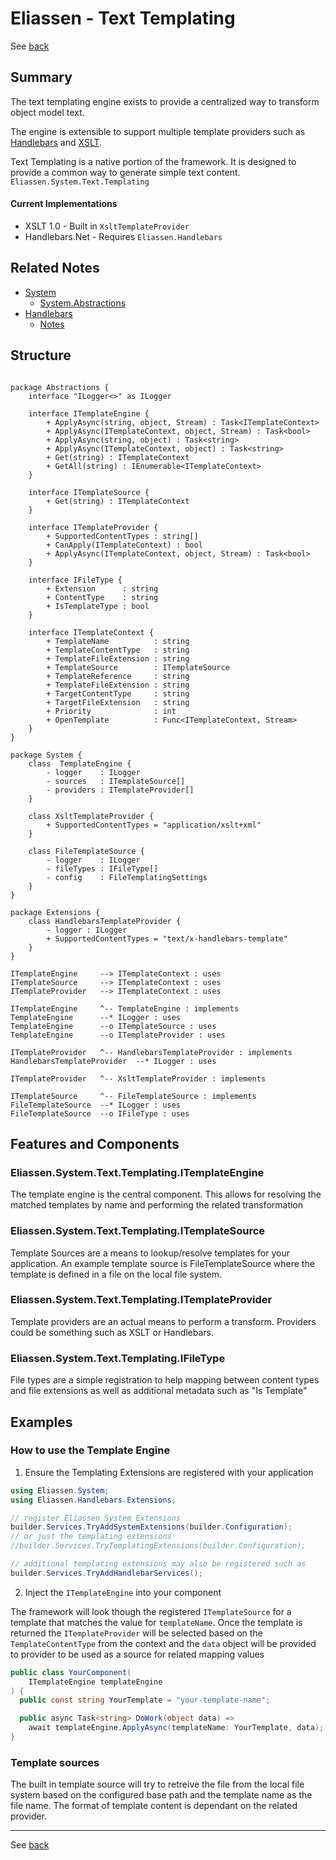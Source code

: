 # Eliassen - Text Templating

See [back](MajorFunctionality.md)

## Summary

The text templating engine exists to provide a centralized way to transform object model text.

The engine is extensible to support multiple template providers such as 
[Handlebars](https://handlebarsjs.com/guide/) and [XSLT](https://www.w3schools.com/xml/xsl_intro.asp).


Text Templating is a native portion of the framework.  It is designed to provide a common way to 
generate simple text content. `Eliassen.System.Text.Templating`

#### Current Implementations

* XSLT 1.0 - Built in `XsltTemplateProvider`
* Handlebars.Net - Requires `Eliassen.Handlebars`

## Related Notes

* [System](../Libraries/Eliassen.System.md)
  * [System.Abstractions](../Libraries/Eliassen.System.Abstractions.md)
* [Handlebars](../Libraries/Eliassen.Handlebars.md)
  * [Notes](../code/Eliassen.Handlebars/Readme.Handlebars.md)

## Structure

```plantuml

package Abstractions {
    interface "ILogger<>" as ILogger

    interface ITemplateEngine {
        + ApplyAsync(string, object, Stream) : Task<ITemplateContext>
        + ApplyAsync(ITemplateContext, object, Stream) : Task<bool>
        + ApplyAsync(string, object) : Task<string>
        + ApplyAsync(ITemplateContext, object) : Task<string>
        + Get(string) : ITemplateContext
        + GetAll(string) : IEnumerable<ITemplateContext>
    }

    interface ITemplateSource {
        + Get(string) : ITemplateContext
    }

    interface ITemplateProvider {
        + SupportedContentTypes : string[]
        + CanApply(ITemplateContext) : bool
        + ApplyAsync(ITemplateContext, object, Stream) : Task<bool>
    }

    interface IFileType {
        + Extension      : string
        + ContentType    : string
        + IsTemplateType : bool
    }

    interface ITemplateContext {
        + TemplateName          : string
        + TemplateContentType   : string
        + TemplateFileExtension : string
        + TemplateSource        : ITemplateSource
        + TemplateReference     : string
        + TemplateFileExtension : string        
        + TargetContentType     : string
        + TargetFileExtension   : string        
        + Priority              : int
        + OpenTemplate          : Func<ITemplateContext, Stream>
    }
}

package System {
    class  TemplateEngine {
        - logger    : ILogger
        - sources   : ITemplateSource[]
        - providers : ITemplateProvider[]
    }

    class XsltTemplateProvider {
        + SupportedContentTypes = "application/xslt+xml"
    }

    class FileTemplateSource {
        - logger    : ILogger
        - fileTypes : IFileType[]
        - config    : FileTemplatingSettings 
    }
}

package Extensions {
    class HandlebarsTemplateProvider {
        - logger : ILogger
        + SupportedContentTypes = "text/x-handlebars-template"
    }
}

ITemplateEngine     --> ITemplateContext : uses
ITemplateSource     --> ITemplateContext : uses
ITemplateProvider   --> ITemplateContext : uses

ITemplateEngine     ^-- TemplateEngine : implements
TemplateEngine      --* ILogger : uses
TemplateEngine      --o ITemplateSource : uses
TemplateEngine      --o ITemplateProvider : uses

ITemplateProvider   ^-- HandlebarsTemplateProvider : implements
HandlebarsTemplateProvider  --* ILogger : uses

ITemplateProvider   ^-- XsltTemplateProvider : implements

ITemplateSource     ^-- FileTemplateSource : implements
FileTemplateSource  --* ILogger : uses
FileTemplateSource  --o IFileType : uses

```

## Features and Components 

### Eliassen.System.Text.Templating.ITemplateEngine

The template engine is the central component. This allows for resolving the matched templates 
by name and performing the related transformation

### Eliassen.System.Text.Templating.ITemplateSource

Template Sources are a means to lookup/resolve templates for your application. An example template 
source is  FileTemplateSource where the template is defined in a file on the local file system. 

### Eliassen.System.Text.Templating.ITemplateProvider

Template providers are an actual means to perform a transform. Providers could be something such
as XSLT or Handlebars.

### Eliassen.System.Text.Templating.IFileType

File types are a simple registration to help mapping between content types and file extensions as 
well as additional metadata such as "Is Template"

## Examples

### How to use the Template Engine

1. Ensure the Templating Extensions are registered with your application

```csharp
using Eliassen.System;
using Eliassen.Handlebars.Extensions;

// register Eliassen System Extensions
builder.Services.TryAddSystemExtensions(builder.Configuration);
// or just the templating extensions
//builder.Services.TryTemplatingExtensions(builder.Configuration);

// additional templating extensions may also be registered such as 
builder.Services.TryAddHandlebarServices();
``` 

2. Inject the `ITemplateEngine` into your component

The framework will look though the registered `ITemplateSource` for a template that matches the value 
for `templateName`.  Once the template is returned the `ITemplateProvider` will be selected based on 
the `TemplateContentType` from the context and the `data` object will be provided to provider to be 
used as a source for related mapping values

```csharp
public class YourComponent(
    ITemplateEngine templateEngine
) {
  public const string YourTemplate = "your-template-name";

  public async Task<string> DoWork(object data) => 
    await templateEngine.ApplyAsync(templateName: YourTemplate, data);
}
```

### Template sources

The built in template source will try to retreive the file from the local file system based on the 
configured base path and the template name as the file name.  The format of template content is 
dependant on the related provider.

---

See [back](MajorFunctionality.md)
